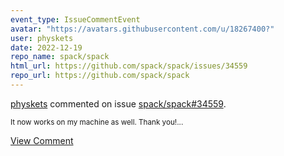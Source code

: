 ```yaml
---
event_type: IssueCommentEvent
avatar: "https://avatars.githubusercontent.com/u/18267400?"
user: physkets
date: 2022-12-19
repo_name: spack/spack
html_url: https://github.com/spack/spack/issues/34559
repo_url: https://github.com/spack/spack
---
```


<a href='https://github.com/physkets' target='_blank'>physkets</a> commented on issue <a href='https://github.com/spack/spack/issues/34559' target='_blank'>spack/spack#34559</a>.

<small>It now works on my machine as well. Thank you!...</small>

<a href='https://github.com/spack/spack/issues/34559' target='_blank'>View Comment</a>